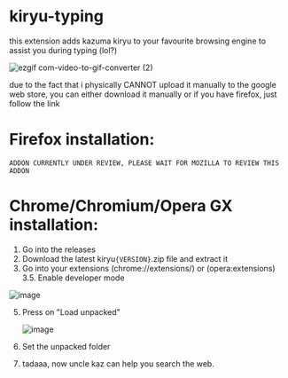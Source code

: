 # kiryu-typing
this extension adds kazuma kiryu to your favourite browsing engine to assist you during typing (lol?)

![ezgif com-video-to-gif-converter (2)](https://github.com/dsinkerii/kiryu-typing/assets/104655906/1604b924-1fc0-44cc-a34a-1360a670c420)


due to the fact that i physically CANNOT upload it manually to the google web store, you can either download it manually or if you have firefox, just follow the link

# Firefox installation:
`ADDON CURRENTLY UNDER REVIEW, PLEASE WAIT FOR MOZILLA TO REVIEW THIS ADDON`
# Chrome/Chromium/Opera GX installation:
1. Go into the releases
2. Download the latest kiryu`{VERSION}`.zip file and extract it
3. Go into your extensions (chrome://extensions/) or (opera:extensions)
3.5. Enable developer mode

![image](https://github.com/dsinkerii/kiryu-typing/assets/104655906/824a8055-6bd8-472e-9bf4-a6849f705b44)

   
5. Press on "Load unpacked"

    ![image](https://github.com/dsinkerii/kiryu-typing/assets/104655906/088bfe20-e3c5-4bec-88bf-2cb826e089bb)

6. Set the unpacked folder
7. tadaaa, now uncle kaz can help you search the web.
